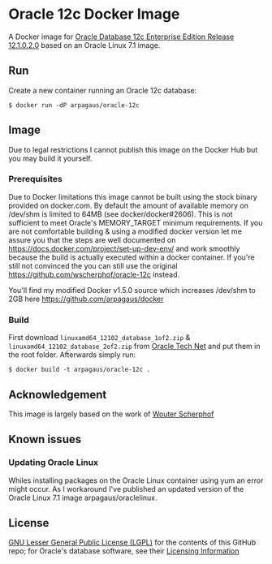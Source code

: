 # Oracle 12c Docker Image
A Docker image for [Oracle Database 12c Enterprise Edition Release 12.1.0.2.0](http://www.oracle.com/technetwork/database/enterprise-edition/overview/index.html) based on an Oracle Linux 7.1 image.

## Run
Create a new container running an Oracle 12c database:
```
$ docker run -dP arpagaus/oracle-12c
```

## Image
Due to legal restrictions I cannot publish this image on the Docker Hub but you may build it yourself. 

### Prerequisites
Due to Docker limitations this image cannot be built using the stock binary provided on docker.com. By default the amount of available memory on /dev/shm is limited to 64MB (see docker/docker#2606). This is not sufficient to meet Oracle's MEMORY_TARGET minimum requirements.
If you are not comfortable building & using a modified docker version let me assure you that the steps are well documented on https://docs.docker.com/project/set-up-dev-env/ and work smoothly because the build is actually executed within a docker container.
If you're still not convinced the you can still use the original https://github.com/wscherphof/oracle-12c instead.

You'll find my modified Docker v1.5.0 source which increases /dev/shm to 2GB here https://github.com/arpagaus/docker

### Build
First download `linuxamd64_12102_database_1of2.zip` & `linuxamd64_12102_database_2of2.zip` from [Oracle Tech Net](http://www.oracle.com/technetwork/database/enterprise-edition/downloads/database12c-linux-download-2240591.html) and put them in the root folder. Afterwards simply run:

```
$ docker build -t arpagaus/oracle-12c .
```

## Acknowledgement
This image is largely based on the work of [Wouter Scherphof](https://github.com/wscherphof)

## Known issues
### Updating Oracle Linux
Whiles installing packages on the Oracle Linux container using yum an error might occur. As I workaround I've published an updated version of the Oracle Linux 7.1 image arpagaus/oraclelinux.

## License
[GNU Lesser General Public License (LGPL)](http://www.gnu.org/licenses/lgpl-3.0.txt) for the contents of this GitHub repo; for Oracle's database software, see their [Licensing Information](http://docs.oracle.com/database/121/DBLIC/toc.htm)

